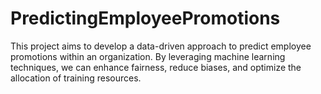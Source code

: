 # PredictingEmployeePromotions
This project aims to develop a data-driven approach to predict employee promotions within an organization. By leveraging machine learning techniques, we can enhance fairness, reduce biases, and optimize the allocation of training resources.
